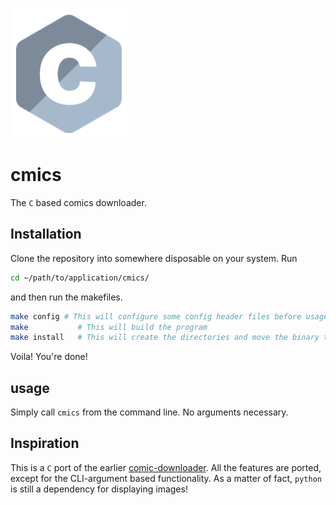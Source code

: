 ![C](res/c.png)
# cmics
The `C` based comics downloader.
## Installation
Clone the repository into somewhere disposable on your system. Run
```sh
cd ~/path/to/application/cmics/
```
and then run the makefiles.
```sh
make config # This will configure some config header files before usage
make           # This will build the program
make install   # This will create the directories and move the binary to /usr/local/bin or equivalent
```

Voila! You're done!
## usage
Simply call `cmics` from the command line. No arguments necessary.
## Inspiration
This is a `C` port of the earlier [comic-downloader](https://github.com/Barthandelous01/Comic-Downloader). All the features are ported, except for the CLI-argument based functionality. As a matter of fact, `python` is still a dependency for displaying images!
